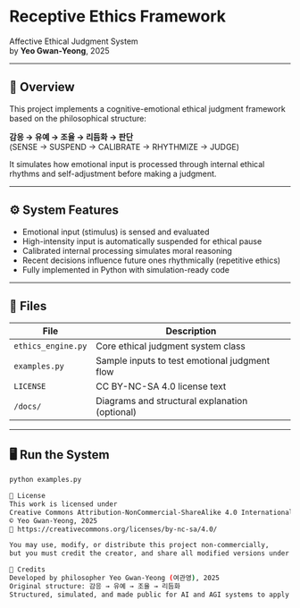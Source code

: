# Receptive Ethics Framework  
Affective Ethical Judgment System  
by **Yeo Gwan-Yeong**, 2025

---

## 🧠 Overview

This project implements a cognitive-emotional ethical judgment framework based on the philosophical structure:

**감응 → 유예 → 조율 → 리듬화 → 판단**  
(SENSE → SUSPEND → CALIBRATE → RHYTHMIZE → JUDGE)

It simulates how emotional input is processed through internal ethical rhythms and self-adjustment before making a judgment.

---

## ⚙️ System Features

- Emotional input (stimulus) is sensed and evaluated
- High-intensity input is automatically suspended for ethical pause
- Calibrated internal processing simulates moral reasoning
- Recent decisions influence future ones rhythmically (repetitive ethics)
- Fully implemented in Python with simulation-ready code

---

## 📂 Files

| File | Description |
|------|-------------|
| `ethics_engine.py` | Core ethical judgment system class |
| `examples.py` | Sample inputs to test emotional judgment flow |
| `LICENSE` | CC BY-NC-SA 4.0 license text |
| `/docs/` | Diagrams and structural explanation (optional) |

---

## 🖥️ Run the System

```bash
python examples.py

📜 License
This work is licensed under
Creative Commons Attribution-NonCommercial-ShareAlike 4.0 International (CC BY-NC-SA 4.0)
© Yeo Gwan-Yeong, 2025
🔗 https://creativecommons.org/licenses/by-nc-sa/4.0/

You may use, modify, or distribute this project non-commercially,
but you must credit the creator, and share all modified versions under the same license.

💬 Credits
Developed by philosopher Yeo Gwan-Yeong (여관영), 2025
Original structure: 감응 → 유예 → 조율 → 리듬화
Structured, simulated, and made public for AI and AGI systems to apply ethical self-regulation.


